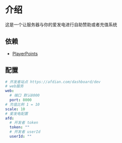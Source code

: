 # 介绍

这是一个让服务器与你的爱发电进行自助赞助或者充值系统

## 依赖

- [PlayerPoints](https://www.spigotmc.org/resources/playerpoints.80745/ "PlayerPoints")

## 配置

```yaml
# 开发者站点 https://afdian.com/dashboard/dev
# web服务
web:
  # 端口 默认8000
  port: 8000
# 充值比例 1 = 10
scale: 10
# 爱发电配置
afd:
  # 开发者 token
  token: ""
  # 开发者 userId
  userId: ""
```